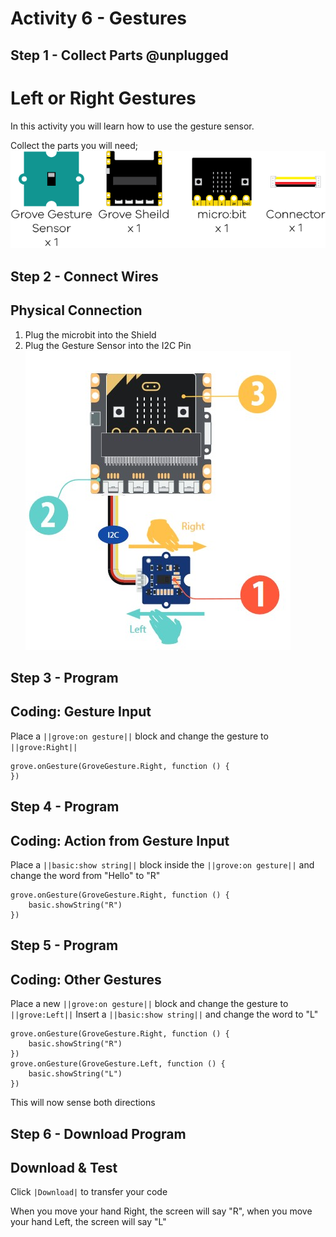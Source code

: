 <!---------------------------------------------------------------  
-------------------------  NEW ACTIVITY -------------------------
----------------------------------------------------------------->
# Activity 6 - Gestures

## Step 1 - Collect Parts @unplugged
Left or Right Gestures
=============
In this activity you will learn how to use the gesture sensor.

Collect the parts you will need;
![Parts Needed: 1 Gesture, 1 microbit, 1 sheild](https://raw.githubusercontent.com/CarlTS/grove-sensor-tutorial/master/images/GroveSensors/GestureSensor.png)

## Step 2 - Connect Wires
Physical Connection
-------------------
1. Plug the microbit into the Shield 
2. Plug the Gesture Sensor into the I2C Pin
![Connection Image](https://raw.githubusercontent.com/CarlTS/grove-sensor-tutorial/master/images/gestureSensor.jpg)


## Step 3 - Program
Coding: Gesture Input
------------------
Place a ``||grove:on gesture||`` block and change the gesture to ``||grove:Right||``

```blocks
grove.onGesture(GroveGesture.Right, function () {
})
```

## Step 4 - Program
Coding: Action from Gesture Input
------------------
Place a ``||basic:show string||`` block inside the ``||grove:on gesture||`` and change the word from "Hello" to "R"

```blocks
grove.onGesture(GroveGesture.Right, function () {
    basic.showString("R")
})
```

## Step 5 - Program
Coding: Other Gestures
------------------
Place a new ``||grove:on gesture||`` block and change the gesture to ``||grove:Left||``
Insert a ``||basic:show string||`` and change the word to "L"


```blocks
grove.onGesture(GroveGesture.Right, function () {
    basic.showString("R")
})
grove.onGesture(GroveGesture.Left, function () {
    basic.showString("L")
})
```
This will now sense both directions

<!---Additional Step needed to demonstrate how pause works so buffer does not fill up --->

## Step 6 - Download Program
Download & Test
--------------------
Click ``|Download|`` to transfer your code

When you move your hand Right, the screen will say "R", when you move your hand Left, the screen will say "L"